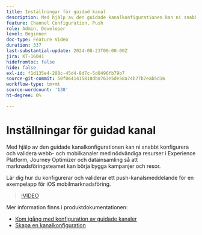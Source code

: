 ```yaml
---
title: Inställningar för guidad kanal
description: Med hjälp av den guidade kanalkonfigurationen kan ni snabbt konfigurera och validera webb- och mobilkanaler med nödvändiga resurser i Experience Platform, Journey Optimizer och datainsamling så att marknadsföringsteamet kan börja bygga kampanjer och resor. Lär dig hur du konfigurerar och validerar ett push-kanalsmeddelande för en exempelapp för iOS mobilmarknadsföring.
feature: Channel Configuration, Push
role: Admin, Developer
level: Beginner
doc-type: Feature Video
duration: 337
last-substantial-update: 2024-08-23T00:00:00Z
jira: KT-16041
hidefromtoc: false
hide: false
exl-id: f1d135e4-208c-45d4-8d7c-5d8496fb79b7
source-git-commit: 50f0641415818db8763e5de58a74b77b7eab5d16
workflow-type: tm+mt
source-wordcount: '138'
ht-degree: 0%

---
```


# Inställningar för guidad kanal

Med hjälp av den guidade kanalkonfigurationen kan ni snabbt konfigurera och validera webb- och mobilkanaler med nödvändiga resurser i Experience Platform, Journey Optimizer och datainsamling så att marknadsföringsteamet kan börja bygga kampanjer och resor.

Lär dig hur du konfigurerar och validerar ett push-kanalsmeddelande för en exempelapp för iOS mobilmarknadsföring.

>[!VIDEO](https://video.tv.adobe.com/v/3433053/?learn=on)

Mer information finns i produktdokumentationen:

* [Kom igång med konfiguration av guidade kanaler](https://experienceleague.adobe.com/docs/journey-optimizer/using/configuration/guided-setup/set-mobile-config.html?lang=sv-SE)
* [Skapa en kanalkonfiguration](https://experienceleague.adobe.com/docs/journey-optimizer/using/configuration/guided-setup/create-channel-set-up.html?lang=sv-SE)
